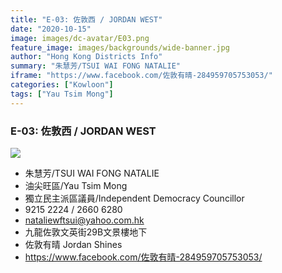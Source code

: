 ```yaml
---
title: "E-03: 佐敦西 / JORDAN WEST"
date: "2020-10-15"
image: images/dc-avatar/E03.png
feature_image: images/backgrounds/wide-banner.jpg
author: "Hong Kong Districts Info"
summary: "朱慧芳/TSUI WAI FONG NATALIE"
iframe: "https://www.facebook.com/佐敦有晴-284959705753053/"
categories: ["Kowloon"]
tags: ["Yau Tsim Mong"]
---
```


### E-03: 佐敦西 / JORDAN WEST  
![](/images/dc-avatar/E03.png)  

 - 朱慧芳/TSUI WAI FONG NATALIE  
 - 油尖旺區/Yau Tsim Mong  
 - 獨立民主派區議員/Independent Democracy Councillor  
 - 9215 2224 / 2660 6280  
 - nataliewftsui@yahoo.com.hk  
 - 九龍佐敦文英街29B文景樓地下  
 - 佐敦有晴 Jordan Shines  
 - https://www.facebook.com/佐敦有晴-284959705753053/

